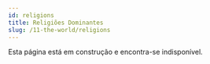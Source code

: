 ```yaml
---
id: religions
title: Religiões Dominantes
slug: /11-the-world/religions
---
```


Esta página está em construção e encontra-se indisponível.
